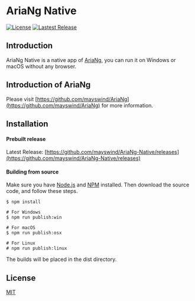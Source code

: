 # AriaNg Native
[![License](https://img.shields.io/github/license/mayswind/AriaNg-Native.svg?style=flat)](https://github.com/mayswind/AriaNg-Native/blob/master/LICENSE)
[![Lastest Release](https://img.shields.io/github/release/mayswind/AriaNg-Native.svg?style=flat)](https://github.com/mayswind/AriaNg-Native/releases)

## Introduction
AriaNg Native is a native app of [AriaNg](https://github.com/mayswind/AriaNg), you can run it on Windows or macOS without any browser.

## Introduction of AriaNg
Please visit [https://github.com/mayswind/AriaNg](https://github.com/mayswind/AriaNg) for more information.

## Installation
#### Prebuilt release
Latest Release: [https://github.com/mayswind/AriaNg-Native/releases](https://github.com/mayswind/AriaNg-Native/releases)

#### Building from source
Make sure you have [Node.js](https://nodejs.org/) and [NPM](https://www.npmjs.com/) installed. Then download the source code, and follow these steps.

    $ npm install
    
    # For Windows
    $ npm run publish:win
    
    # For macOS
    $ npm run publish:osx

    # For Linux
    # npm run publish:linux

The builds will be placed in the dist directory.

## License
[MIT](https://github.com/mayswind/AriaNg-Native/blob/master/LICENSE)

